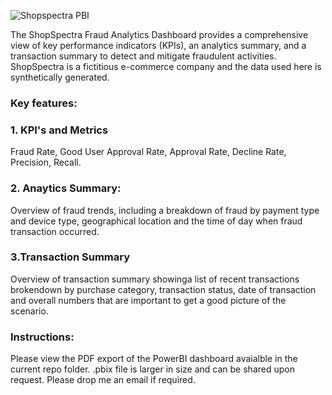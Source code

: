 

![Shopspectra PBI](https://github.com/aarushi50/Portfolio-Projects/assets/35843318/64a1a186-434b-46e5-9631-c5ef6147a75c)



The ShopSpectra Fraud Analytics Dashboard provides a comprehensive view of key performance indicators (KPIs), an analytics summary, and a transaction summary to detect and mitigate fraudulent activities. ShopSpectra is a fictitious e-commerce company and the data used here is synthetically generated. 

### Key features:

### 1. KPI's and Metrics
Fraud Rate, Good User Approval Rate, Approval Rate, Decline Rate, Precision, Recall. 

### 2. Anaytics Summary:
Overview of fraud trends, including a breakdown of fraud by payment type and device type, geographical location and the time of day when fraud transaction occurred. 

### 3.Transaction Summary
Overview of transaction summary showinga list of recent transactions brokendown by purchase category, transaction status, date of transaction and overall numbers that are important to get a good picture of the scenario.

### Instructions:
Please view the PDF export of the PowerBI dashboard avaialble in the current repo folder. .pbix file is larger in size and can be shared upon request. Please drop me an email if required. 
